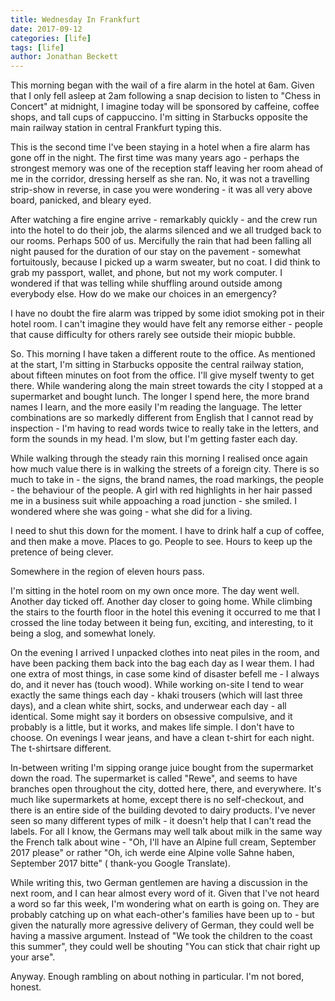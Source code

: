 ```yaml
---
title: Wednesday In Frankfurt
date: 2017-09-12
categories: [life]
tags: [life]
author: Jonathan Beckett
---
```


This morning began with the wail of a fire alarm in the hotel at 6am. Given that I only fell asleep at 2am following a snap decision to listen to "Chess in Concert" at midnight, I imagine today will be sponsored by caffeine, coffee shops, and tall cups of cappuccino. I'm sitting in Starbucks opposite the main railway station in central Frankfurt typing this.

This is the second time I've been staying in a hotel when a fire alarm has gone off in the night. The first time was many years ago - perhaps the strongest memory was one of the reception staff leaving her room ahead of me in the corridor, dressing herself as she ran. No, it was not a travelling strip-show in reverse, in case you were wondering - it was all very above board, panicked, and bleary eyed.

After watching a fire engine arrive - remarkably quickly - and the crew run into the hotel to do their job, the alarms silenced and we all trudged back to our rooms. Perhaps 500 of us. Mercifully the rain that had been falling all night paused for the duration of our stay on the pavement - somewhat fortuitously, because I picked up a warm sweater, but no coat. I did think to grab my passport, wallet, and phone, but not my work computer. I wondered if that was telling while shuffling around outside among everybody else. How do we make our choices in an emergency?

I have no doubt the fire alarm was tripped by some idiot smoking pot in their hotel room. I can't imagine they would have felt any remorse either - people that cause difficulty for others rarely see outside their miopic bubble.

So. This morning I have taken a different route to the office. As mentioned at the start, I'm sitting in Starbucks opposite the central railway station, about fifteen minutes on foot from the office. I'll give myself twenty to get there. While wandering along the main street towards the city I stopped at a supermarket and bought lunch. The longer I spend here, the more brand names I learn, and the more easily I'm reading the language. The letter combinations are so markedly different from English that I cannot read by inspection - I'm having to read words twice to really take in the letters, and form the sounds in my head. I'm slow, but I'm getting faster each day.

While walking through the steady rain this morning I realised once again how much value there is in walking the streets of a foreign city. There is so much to take in - the signs, the brand names, the road markings, the people - the behaviour of the people. A girl with red highlights in her hair passed me in a business suit while appoaching a road junction - she smiled. I wondered where she was going - what she did for a living.

I need to shut this down for the moment. I have to drink half a cup of coffee, and then make a move. Places to go. People to see. Hours to keep up the pretence of being clever.

Somewhere in the region of eleven hours pass.

I'm sitting in the hotel room on my own once more. The day went well. Another day ticked off. Another day closer to going home. While climbing the stairs to the fourth floor in the hotel this evening it occurred to me that I crossed the line today between it being fun, exciting, and interesting, to it being a slog, and somewhat lonely.

On the evening I arrived I unpacked clothes into neat piles in the room, and have been packing them back into the bag each day as I wear them. I had one extra of most things, in case some kind of disaster befell me - I always do, and it never has (touch wood). While working on-site I tend to wear exactly the same things each day - khaki trousers (which will last three days), and a clean white shirt, socks, and underwear each day - all identical. Some might say it borders on obsessive compulsive, and it probably is a little, but it works, and makes life simple. I don't have to choose. On evenings I wear jeans, and have a clean t-shirt for each night. The t-shirtsare different.

In-between writing I'm sipping orange juice bought from the supermarket down the road. The supermarket is called "Rewe", and seems to have branches open throughout the city, dotted here, there, and everywhere. It's much like supermarkets at home, except there is no self-checkout, and there is an entire side of the building devoted to dairy products. I've never seen so many different types of milk - it doesn't help that I can't read the labels. For all I know, the Germans may well talk about milk in the same way the French talk about wine - "Oh, I'll have an Alpine full cream, September 2017 please" or rather "Oh, ich werde eine Alpine volle Sahne haben, September 2017 bitte" ( thank-you Google Translate).

While writing this, two German gentlemen are having a discussion in the next room, and I can hear almost every word of it. Given that I've not heard a word so far this week, I'm wondering what on earth is going on. They are probably catching up on what each-other's families have been up to - but given the naturally more agressive delivery of German, they could well be having a massive argument. Instead of "We took the children to the coast this summer", they could well be shouting "You can stick that chair right up your arse".

Anyway. Enough rambling on about nothing in particular. I'm not bored, honest.